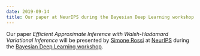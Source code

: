 ```yaml
---
date: 2019-09-14
title: Our paper at NeurIPS during the Bayesian Deep Learning workshop
---
```



Our paper *Efficient Approximate Inference with Walsh-Hadamard Variational Inference* will be presented by [Simone Rossi](https://srossi93.gitlab.io/) at [NeurIPS](https://neurips.cc/) during the [Bayesian Deep Learning workshop](http://bayesiandeeplearning.org/).